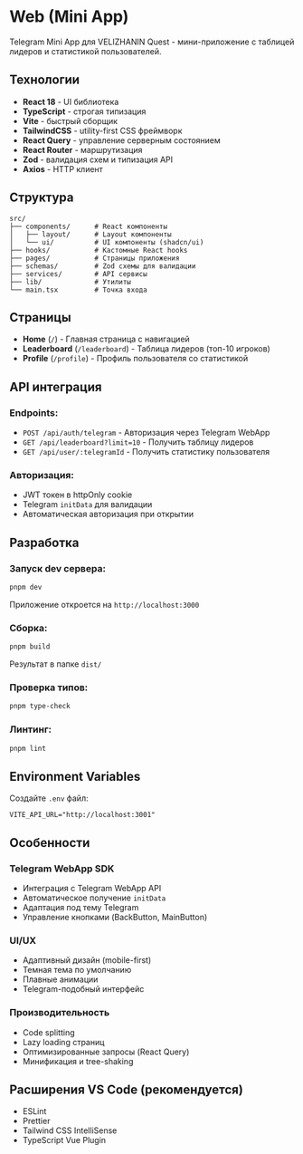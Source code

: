 # Web (Mini App)

Telegram Mini App для VELIZHANIN Quest - мини-приложение с таблицей лидеров и статистикой пользователей.

## Технологии

- **React 18** - UI библиотека
- **TypeScript** - строгая типизация
- **Vite** - быстрый сборщик
- **TailwindCSS** - utility-first CSS фреймворк
- **React Query** - управление серверным состоянием
- **React Router** - маршрутизация
- **Zod** - валидация схем и типизация API
- **Axios** - HTTP клиент

## Структура

```
src/
├── components/      # React компоненты
│   ├── layout/      # Layout компоненты
│   └── ui/          # UI компоненты (shadcn/ui)
├── hooks/           # Кастомные React hooks
├── pages/           # Страницы приложения
├── schemas/         # Zod схемы для валидации
├── services/        # API сервисы
├── lib/             # Утилиты
└── main.tsx         # Точка входа
```

## Страницы

- **Home** (`/`) - Главная страница с навигацией
- **Leaderboard** (`/leaderboard`) - Таблица лидеров (топ-10 игроков)
- **Profile** (`/profile`) - Профиль пользователя со статистикой

## API интеграция

### Endpoints:

- `POST /api/auth/telegram` - Авторизация через Telegram WebApp
- `GET /api/leaderboard?limit=10` - Получить таблицу лидеров
- `GET /api/user/:telegramId` - Получить статистику пользователя

### Авторизация:

- JWT токен в httpOnly cookie
- Telegram `initData` для валидации
- Автоматическая авторизация при открытии

## Разработка

### Запуск dev сервера:

```bash
pnpm dev
```

Приложение откроется на `http://localhost:3000`

### Сборка:

```bash
pnpm build
```

Результат в папке `dist/`

### Проверка типов:

```bash
pnpm type-check
```

### Линтинг:

```bash
pnpm lint
```

## Environment Variables

Создайте `.env` файл:

```env
VITE_API_URL="http://localhost:3001"
```

## Особенности

### Telegram WebApp SDK

- Интеграция с Telegram WebApp API
- Автоматическое получение `initData`
- Адаптация под тему Telegram
- Управление кнопками (BackButton, MainButton)

### UI/UX

- Адаптивный дизайн (mobile-first)
- Темная тема по умолчанию
- Плавные анимации
- Telegram-подобный интерфейс

### Производительность

- Code splitting
- Lazy loading страниц
- Оптимизированные запросы (React Query)
- Минификация и tree-shaking

## Расширения VS Code (рекомендуется)

- ESLint
- Prettier
- Tailwind CSS IntelliSense
- TypeScript Vue Plugin
